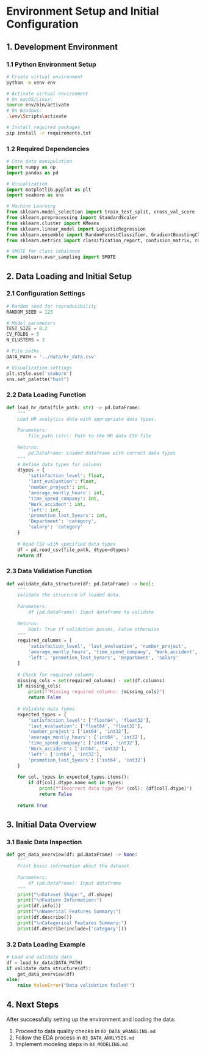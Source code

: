 # Environment Setup and Initial Configuration

## 1. Development Environment

### 1.1 Python Environment Setup
```bash
# Create virtual environment
python -m venv env

# Activate virtual environment
# On macOS/Linux:
source env/bin/activate
# On Windows:
.\env\Scripts\activate

# Install required packages
pip install -r requirements.txt
```

### 1.2 Required Dependencies
```python
# Core data manipulation
import numpy as np
import pandas as pd

# Visualization
import matplotlib.pyplot as plt
import seaborn as sns

# Machine Learning
from sklearn.model_selection import train_test_split, cross_val_score
from sklearn.preprocessing import StandardScaler
from sklearn.cluster import KMeans
from sklearn.linear_model import LogisticRegression
from sklearn.ensemble import RandomForestClassifier, GradientBoostingClassifier
from sklearn.metrics import classification_report, confusion_matrix, roc_curve, auc

# SMOTE for class imbalance
from imblearn.over_sampling import SMOTE
```

## 2. Data Loading and Initial Setup

### 2.1 Configuration Settings
```python
# Random seed for reproducibility
RANDOM_SEED = 123

# Model parameters
TEST_SIZE = 0.2
CV_FOLDS = 5
N_CLUSTERS = 3

# File paths
DATA_PATH = '../data/hr_data.csv'

# Visualization settings
plt.style.use('seaborn')
sns.set_palette("husl")
```

### 2.2 Data Loading Function
```python
def load_hr_data(file_path: str) -> pd.DataFrame:
    """
    Load HR analytics data with appropriate data types.
    
    Parameters:
        file_path (str): Path to the HR data CSV file
        
    Returns:
        pd.DataFrame: Loaded dataframe with correct data types
    """
    # Define data types for columns
    dtypes = {
        'satisfaction_level': float,
        'last_evaluation': float,
        'number_project': int,
        'average_montly_hours': int,
        'time_spend_company': int,
        'Work_accident': int,
        'left': int,
        'promotion_last_5years': int,
        'Department': 'category',
        'salary': 'category'
    }
    
    # Read CSV with specified data types
    df = pd.read_csv(file_path, dtype=dtypes)
    return df
```

### 2.3 Data Validation Function
```python
def validate_data_structure(df: pd.DataFrame) -> bool:
    """
    Validate the structure of loaded data.
    
    Parameters:
        df (pd.DataFrame): Input dataframe to validate
        
    Returns:
        bool: True if validation passes, False otherwise
    """
    required_columns = [
        'satisfaction_level', 'last_evaluation', 'number_project',
        'average_montly_hours', 'time_spend_company', 'Work_accident',
        'left', 'promotion_last_5years', 'Department', 'salary'
    ]
    
    # Check for required columns
    missing_cols = set(required_columns) - set(df.columns)
    if missing_cols:
        print(f"Missing required columns: {missing_cols}")
        return False
    
    # Validate data types
    expected_types = {
        'satisfaction_level': ['float64', 'float32'],
        'last_evaluation': ['float64', 'float32'],
        'number_project': ['int64', 'int32'],
        'average_montly_hours': ['int64', 'int32'],
        'time_spend_company': ['int64', 'int32'],
        'Work_accident': ['int64', 'int32'],
        'left': ['int64', 'int32'],
        'promotion_last_5years': ['int64', 'int32']
    }
    
    for col, types in expected_types.items():
        if df[col].dtype.name not in types:
            print(f"Incorrect data type for {col}: {df[col].dtype}")
            return False
    
    return True
```

## 3. Initial Data Overview

### 3.1 Basic Data Inspection
```python
def get_data_overview(df: pd.DataFrame) -> None:
    """
    Print basic information about the dataset.
    
    Parameters:
        df (pd.DataFrame): Input dataframe
    """
    print("\nDataset Shape:", df.shape)
    print("\nFeature Information:")
    print(df.info())
    print("\nNumerical Features Summary:")
    print(df.describe())
    print("\nCategorical Features Summary:")
    print(df.describe(include=['category']))
```

### 3.2 Data Loading Example
```python
# Load and validate data
df = load_hr_data(DATA_PATH)
if validate_data_structure(df):
    get_data_overview(df)
else:
    raise ValueError("Data validation failed!")
```

## 4. Next Steps
After successfully setting up the environment and loading the data:
1. Proceed to data quality checks in `02_DATA_WRANGLING.md`
2. Follow the EDA process in `03_DATA_ANALYSIS.md`
3. Implement modeling steps in `04_MODELING.md`
